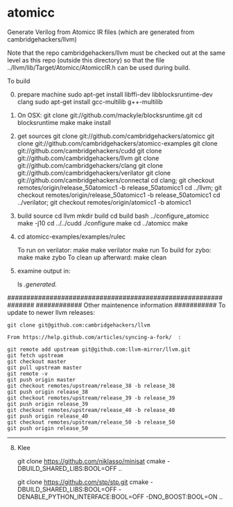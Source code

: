 # atomicc
Generate Verilog from Atomicc IR files (which are generated from cambridgehackers/llvm)

Note that the repo cambridgehackers/llvm must be checked out at the same level as this repo
(outside this directory) so that the file ../llvm/lib/Target/Atomicc/AtomiccIR.h can be used
during build.


To build

0) prepare machine
    sudo apt-get install libffi-dev libblocksruntime-dev clang
    sudo apt-get install gcc-multilib g++-multilib
0) On OSX:
    git clone git://github.com/mackyle/blocksruntime.git
    cd blocksruntime
    make
    make install

1) get sources
    git clone git://github.com/cambridgehackers/atomicc
    git clone git://github.com/cambridgehackers/atomicc-examples
    git clone git://github.com/cambridgehackers/cudd
    git clone git://github.com/cambridgehackers/llvm
    git clone git://github.com/cambridgehackers/clang
    git clone git://github.com/cambridgehackers/verilator
    git clone git://github.com/cambridgehackers/connectal
    cd clang; git checkout remotes/origin/release_50atomicc1 -b release_50atomicc1
    cd ../llvm; git checkout remotes/origin/release_50atomicc1 -b release_50atomicc1
    cd ../verilator; git checkout remotes/origin/atomicc1 -b atomicc1

2) build source
    cd llvm 
    mkdir build
    cd build
    bash ../configure_atomicc
    make -j10
    cd ../../cudd
    ./configure
    make
    cd ../atomicc
    make

3) cd atomicc-examples/examples/rulec

    To run on verilator:
        make 
        make verilator
        make run
    To build for zybo:
        make
        make zybo
    To clean up afterward:
        make clean

4) examine output in:

    ls *.generated.*

###############################################################
############ Other maintenence information ###########
To update to newer llvm releases:

    git clone git@github.com:cambridgehackers/llvm

    From https://help.github.com/articles/syncing-a-fork/  :

    git remote add upstream git@github.com:llvm-mirror/llvm.git
    git fetch upstream
    git checkout master
    git pull upstream master
    git remote -v
    git push origin master
    git checkout remotes/upstream/release_38 -b release_38
    git push origin release_38
    git checkout remotes/upstream/release_39 -b release_39
    git push origin release_39
    git checkout remotes/upstream/release_40 -b release_40
    git push origin release_40
    git checkout remotes/upstream/release_50 -b release_50
    git push origin release_50

----------------

8) Klee

    git clone https://github.com/niklasso/minisat
    cmake -DBUILD_SHARED_LIBS:BOOL=OFF ..

    git clone https://github.com/stp/stp.git
    cmake -DBUILD_SHARED_LIBS:BOOL=OFF -DENABLE_PYTHON_INTERFACE:BOOL=OFF -DNO_BOOST:BOOL=ON ..

